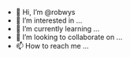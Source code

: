 - 👋 Hi, I’m @robwys
- 👀 I’m interested in ...
- 🌱 I’m currently learning ...
- 💞️ I’m looking to collaborate on ...
- 📫 How to reach me ...

<!---
robwys/robwys is a ✨ special ✨ repository because its `README.md` (this file) appears on your GitHub profile.
You can click the Preview link to take a look at your changes.
--->
